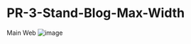 # PR-3-Stand-Blog-Max-Width

Main Web
![image](https://github.com/user-attachments/assets/36ec6996-d0c5-441f-9498-8a258d0ec522)
